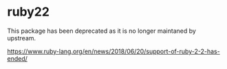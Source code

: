 # ruby22

This package has been deprecated as it is no longer maintaned by upstream.

https://www.ruby-lang.org/en/news/2018/06/20/support-of-ruby-2-2-has-ended/
